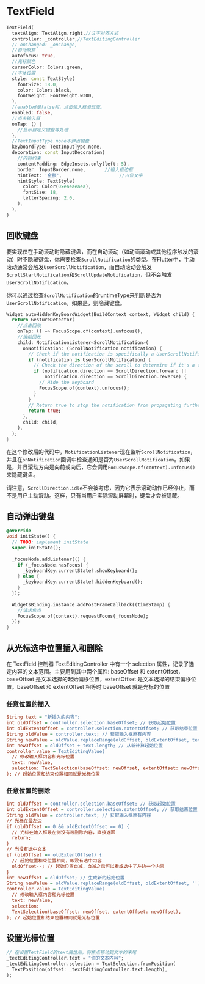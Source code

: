 # TextField

```dart
TextField(
  textAlign: TextAlign.right,//文字对齐方式
  controller: _controller,//TextEditingController
  // onChanged: _onChange,
  //自动聚焦
  autofocus: true,
  //光标颜色
  cursorColor: Colors.green,
  //字体设置
  style: const TextStyle(
    fontSize: 18.0,
    color: Colors.black,
    fontWeight: FontWeight.w300,
  ),
  //enabled是false时，点击输入框没反应。
  enabled: false,
  //点击输入框
  onTap: () {
    //显示自定义键盘等处理
  },
  //TextInputType.none不弹出键盘
  keyboardType: TextInputType.none,
  decoration: const InputDecoration(
    //内容约束
    contentPadding: EdgeInsets.only(left: 5),
    border: InputBorder.none,		//输入框边框
    hintText: '金额',						//占位文字
    hintStyle: TextStyle(
      color: Color(0xeaeaeaea),
      fontSize: 18,
      letterSpacing: 2.0,
    ),
  ),
)
```

## 回收键盘

要实现仅在手动滚动时隐藏键盘，而在自动滚动（如动画滚动或其他程序触发的滚动）时不隐藏键盘，你需要检查`ScrollNotification`的类型。在Flutter中，手动滚动通常会触发`UserScrollNotification`，而自动滚动会触发`ScrollStartNotification`和`ScrollUpdateNotification`，但不会触发`UserScrollNotification`。

你可以通过检查`ScrollNotification`的runtimeType来判断是否为`UserScrollNotification`，如果是，则隐藏键盘。

```dart
Widget autoHiddenKeyBoardWidget(BuildContext context, Widget child) {
  return GestureDetector(
    //点击回收
    onTap: () => FocusScope.of(context).unfocus(),
    //滑动回收
    child: NotificationListener<ScrollNotification>(
      onNotification: (ScrollNotification notification) {
        // Check if the notification is specifically a UserScrollNotification
        if (notification is UserScrollNotification) {
          // Check the direction of the scroll to determine if it's a forward scroll
          if (notification.direction == ScrollDirection.forward ||
              notification.direction == ScrollDirection.reverse) {
            // Hide the keyboard
            FocusScope.of(context).unfocus();
          }
        }
        // Return true to stop the notification from propagating further
        return true;
      },
      child: child,
    ),
  );
}
```

在这个修改后的代码中，`NotificationListener`现在监听`ScrollNotification`，并且在`onNotification`回调中检查通知是否为`UserScrollNotification`。如果是，并且滚动方向是向前或向后，它会调用`FocusScope.of(context).unfocus()`来隐藏键盘。

请注意，`ScrollDirection.idle`不会被考虑，因为它表示滚动动作已经停止，而不是用户主动滚动。这样，只有当用户实际滚动屏幕时，键盘才会被隐藏。

## 自动弹出键盘

```dart
@override
void initState() {
  // TODO: implement initState
  super.initState();
  
  _focusNode.addListener(() {
    if (_focusNode.hasFocus) {
      _keyboardKey.currentState?.showKeyboard();
    } else {
      _keyboardKey.currentState?.hiddenKeyboard();
    }
  });
  
  WidgetsBinding.instance.addPostFrameCallback((timeStamp) {
    //请求焦点
    FocusScope.of(context).requestFocus(_focusNode);
  });
}
```

## 从光标选中位置插入和删除

在 TextField 控制器 TextEditingController 中有一个 selection 属性，记录了选定内容的文本范围。主要用到其中两个属性: baseOffset 和 extentOffset，baseOffset 是文本选择的起始偏移位置，extentOffset 是文本选择的结束偏移位置。baseOffset 和 extentOffset 相等时 baseOffset 就是光标的位置

### 任意位置的插入

```ini
String text = "新插入的内容";
int oldOffset = controller.selection.baseOffset; // 获取起始位置
int oldExtentOffset = controller.selection.extentOffset; // 获取结束位置
String oldValue = controller.text; // 获取输入框原有内容
String newValue = oldValue.replaceRange(oldOffset, oldExtentOffset, text); // 根据起始位置和束位置替换内容，生成新内容
int newOffset = oldOffset + text.length; // 从新计算起始位置
controller.value = TextEditingValue(
  // 修改输入框内容和光标位置
  text: newValue,
  selection: TextSelection(baseOffset: newOffset, extentOffset: newOffset),
); // 起始位置和结束位置相同就是光标位置
```

### 任意位置的删除

```ini
int oldOffset = controller.selection.baseOffset; // 获取起始位置
int oldExtentOffset = controller.selection.extentOffset; // 获取结束位置
String oldValue = controller.text; // 获取输入框原有内容
// 光标在最左边
if (oldOffset == 0 && oldExtentOffset == 0) {
  // 光标在输入框最左侧没有可删除内容，直接返回
  return;
}
// 当没有选中文本
if (oldOffset == oldExtentOffset) {
  // 起始位置和束位置相同，即没有选中内容
  oldOffset--; // 起始位置自减，自减之后可以看成选中了左边一个内容
}
int newOffset = oldOffset; // 生成新的起始位置
String newValue = oldValue.replaceRange(oldOffset, oldExtentOffset, ''); // 根据起始位置和束位置替换成空支付，生成新内容
controller.value = TextEditingValue(
  // 修改输入框内容和光标位置
  text: newValue,
  selection:
  TextSelection(baseOffset: newOffset, extentOffset: newOffset),
); // 起始位置和结束位置相同就是光标位置
```

## 设置光标位置

```dart
// 在设置TextField的text属性后，将焦点移动到文本的末尾
_textEditingController.text = "你的文本内容";
_textEditingController.selection = TextSelection.fromPosition(
  TextPosition(offset: _textEditingController.text.length),
);
```


